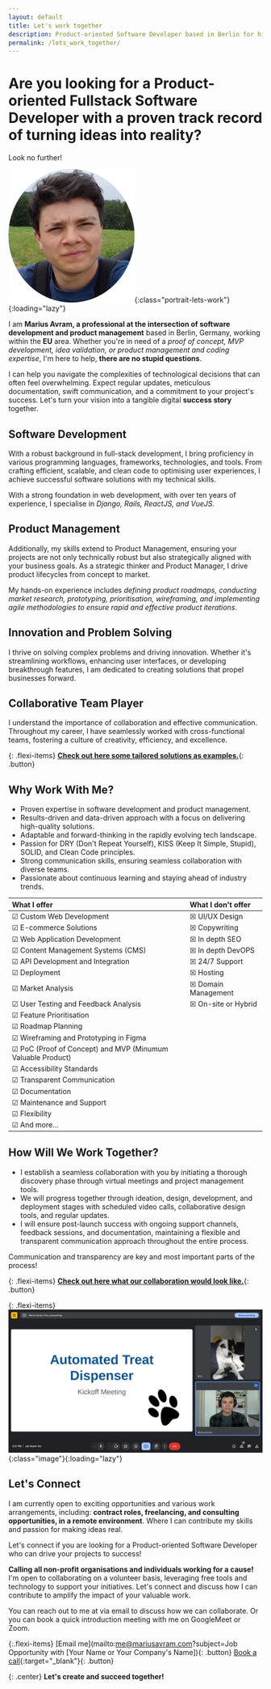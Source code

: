 ```yaml
---
layout: default
title: Let's work together
description: Product-oriented Software Developer based in Berlin for hire. Proven track record in code efficiency, product strategy, and collaborative project success. Let's talk!
permalink: /lets_work_together/
---
```


# Are you looking for a Product-oriented Fullstack Software Developer with a proven track record of turning ideas into reality?

Look no further!

![Marius Avram Profile Portrait](/assets/Marius_Avram_portrait.png){:class="portrait-lets-work"}{:loading="lazy"}

I am **Marius Avram, a professional at the intersection of software development and product management** based in Berlin, Germany, working within the **EU** area. Whether you're in need of a _proof of concept, MVP development, idea validation, or product management and coding expertise_, I'm here to help, **there are no stupid questions**.

I can help you navigate the complexities of technological decisions that can often feel overwhelming. Expect regular updates, meticulous documentation, swift communication, and a commitment to your project's success. Let's turn your vision into a tangible digital **success story** together.

## Software Development

With a robust background in full-stack development, I bring proficiency in various programming languages, frameworks, technologies, and tools. From crafting efficient, scalable, and clean code to optimising user experiences, I achieve successful software solutions with my technical skills.

With a strong foundation in web development, with over ten years of experience, I specialise in _Django, Rails, ReactJS, and VueJS._

## Product Management

Additionally, my skills extend to Product Management, ensuring your projects are not only technically robust but also strategically aligned with your business goals. As a strategic thinker and Product Manager, I drive product lifecycles from concept to market.

My hands-on experience includes _defining product roadmaps, conducting market research, prototyping, prioritisation, wireframing, and implementing agile methodologies to ensure rapid and effective product iterations_.

## Innovation and Problem Solving

I thrive on solving complex problems and driving innovation. Whether it's streamlining workflows, enhancing user interfaces, or developing breakthrough features, I am dedicated to creating solutions that propel businesses forward.

## Collaborative Team Player

I understand the importance of collaboration and effective communication. Throughout my career, I have seamlessly worked with cross-functional teams, fostering a culture of creativity, efficiency, and excellence.

{: .flexi-items}
[**Check out here some tailored solutions as examples.**](/solutions/){: .button}

## Why Work With Me?

- Proven expertise in software development and product management.
- Results-driven and data-driven approach with a focus on delivering high-quality solutions.
- Adaptable and forward-thinking in the rapidly evolving tech landscape.
- Passion for DRY (Don't Repeat Yourself), KISS (Keep It Simple, Stupid), SOLID, and Clean Code principles.
- Strong communication skills, ensuring seamless collaboration with diverse teams.
- Passionate about continuous learning and staying ahead of industry trends.

| What I offer | What I don't offer | 
| :------------------------ | :-------------------- |  
| &#9745; Custom Web Development | &#9746; UI/UX Design | 
| &#9745; E-commerce Solutions | &#9746; Copywriting | 
| &#9745; Web Application Development | &#9746; In depth SEO | 
| &#9745; Content Management Systems (CMS) | &#9746; In depth DevOPS | 
| &#9745; API Development and Integration | &#9746; 24/7 Support | 
| &#9745; Deployment | &#9746; Hosting | 
| &#9745; Market Analysis | &#9746; Domain Management | 
| &#9745; User Testing and Feedback Analysis | &#9746; On-site or Hybrid | 
| &#9745; Feature Prioritisation |  | 
| &#9745; Roadmap Planning |  | 
| &#9745; Wireframing and Prototyping in Figma |  | 
| &#9745; PoC (Proof of Concept) and MVP (Minumum Valuable Product) |  | 
| &#9745; Accessibility Standards |  | 
| &#9745; Transparent Communication |  | 
| &#9745; Documentation |  | 
| &#9745; Maintenance and Support |  | 
| &#9745; Flexibility |  |  | 
| &#9745; And more... |  |  | 

## How Will We Work Together?

- I establish a seamless collaboration with you by initiating a thorough discovery phase through virtual meetings and project management tools.
- We will progress together through ideation, design, development, and deployment stages with scheduled video calls, collaborative design tools, and regular updates.
- I will ensure post-launch success with ongoing support channels, feedback sessions, and documentation, maintaining a flexible and transparent communication approach throughout the entire process.

Communication and transparency are key and most important parts of the process!

{: .flexi-items}
[**Check out here what our collaboration would look like.**](/collaboration/){: .button}

{: .flexi-items}
![Marius Avram Meeting with Mio](/assets/collab_comms.png){:class="image"}{:loading="lazy"}

## Let's Connect

I am currently open to exciting opportunities and various work arrangements, including: **contract roles, freelancing, and consulting opportunities, in a remote environment**. Where I can contribute my skills and passion for making ideas real.

Let's connect if you are looking for a Product-oriented Software Developer who can drive your projects to success!

**Calling all non-profit organisations and individuals working for a cause!** I'm open to collaborating on a volunteer basis, leveraging free tools and technology to support your initiatives. Let's connect and discuss how I can contribute to amplify the impact of your valuable work.

You can reach out to me at via email to discuss how we can collaborate. Or you can book a quick introduction meeting with me on GoogleMeet or Zoom.

{:.flexi-items}
[Email me](mailto:me@mariusavram.com?subject=Job Opportunity with [Your Name or Your Company's Name]){: .button}
[Book a call](https://calendly.com/mariusavram/20min){:target="_blank"}{: .button}

{: .center}
**Let's create and succeed together!**